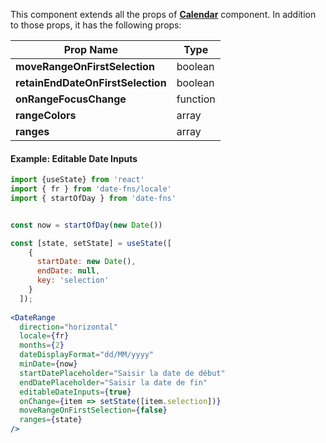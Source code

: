 This component extends all the props of **[Calendar](#calendar)** component. In addition to those props, it has the following props: 

| Prop Name                         | Type     |
| --------------------------------- | -------- |
| **moveRangeOnFirstSelection**     | boolean  |
| **retainEndDateOnFirstSelection** | boolean  |
| **onRangeFocusChange**            | function |
| **rangeColors**                   | array    |
| **ranges**                        | array    |


#### Example: Editable Date Inputs
```jsx inside Markdown
import {useState} from 'react'
import { fr } from 'date-fns/locale'
import { startOfDay } from 'date-fns'


const now = startOfDay(new Date())

const [state, setState] = useState([
    {
      startDate: new Date(),
      endDate: null,
      key: 'selection'
    }
  ]);
  
<DateRange
  direction="horizontal"
  locale={fr}
  months={2}
  dateDisplayFormat="dd/MM/yyyy"
  minDate={now}
  startDatePlaceholder="Saisir la date de début"
  endDatePlaceholder="Saisir la date de fin"
  editableDateInputs={true}
  onChange={item => setState([item.selection])}
  moveRangeOnFirstSelection={false}
  ranges={state}
/>

```
